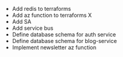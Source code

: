 - Add redis to terraforms
- Add az function to terraforms X
- Add SA 
- Add service bus
- Define database schema for auth service
- Define database schema for blog-service
- Implement newsletter az function
